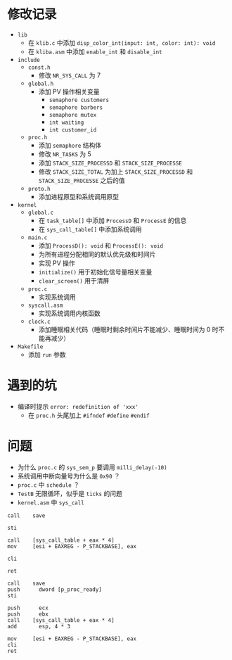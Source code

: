 # 修改记录
- `lib`
  - 在 `klib.c` 中添加 `disp_color_int(input: int, color: int): void`
  - 在 `kliba.asm` 中添加 `enable_int` 和 `disable_int`
- `include`
  - `const.h`
    - 修改 `NR_SYS_CALL` 为 7
  - `global.h`
    - 添加 PV 操作相关变量
      - `semaphore customers`
      - `semaphore barbers`
      - `semaphore mutex`
      - `int waiting`
      - `int customer_id`
  - `proc.h`
    - 添加 `semaphore` 结构体
    - 修改 `NR_TASKS` 为 5
    - 添加 `STACK_SIZE_PROCESSD` 和 `STACK_SIZE_PROCESSE`
    - 修改 `STACK_SIZE_TOTAL` 为加上 `STACK_SIZE_PROCESSD` 和 `STACK_SIZE_PROCESSE` 之后的值
  - `proto.h`
    - 添加进程原型和系统调用原型
- `kernel`
  - `global.c`
    - 在 `task_table[]` 中添加 `ProcessD` 和 `ProcessE` 的信息
    - 在 `sys_call_table[]` 中添加系统调用
  - `main.c`
    - 添加 `ProcessD(): void` 和 `ProcessE(): void`
    - 为所有进程分配相同的默认优先级和时间片
    - 实现 PV 操作
    - `initialize()` 用于初始化信号量相关变量
    - `clear_screen()` 用于清屏
  - `proc.c`
    - 实现系统调用
  - `syscall.asm`
    - 实现系统调用内核函数
  - `clock.c`
    - 添加睡眠相关代码（睡眠时剩余时间片不能减少、睡眠时间为 0 时不能再减少）
- `Makefile`
  - 添加 `run` 参数

# 遇到的坑
- 编译时提示 `error: redefinition of 'xxx'`
  - 在 `proc.h` 头尾加上 `#ifndef` `#define` `#endif`

# 问题
- 为什么 `proc.c` 的 `sys_sem_p` 要调用 `milli_delay(-10)`
- 系统调用中断向量号为什么是 `0x90` ？
- `proc.c` 中 `schedule` ？
- `TestB` 无限循环，似乎是 `ticks` 的问题
- `kernel.asm` 中 `sys_call`
```
call    save

sti

call    [sys_call_table + eax * 4]
mov     [esi + EAXREG - P_STACKBASE], eax

cli

ret
```
```
call    save
push	  dword	[p_proc_ready]
sti

push	  ecx
push	  ebx
call    [sys_call_table + eax * 4]
add 	  esp, 4 * 3

mov     [esi + EAXREG - P_STACKBASE], eax
cli
ret
```